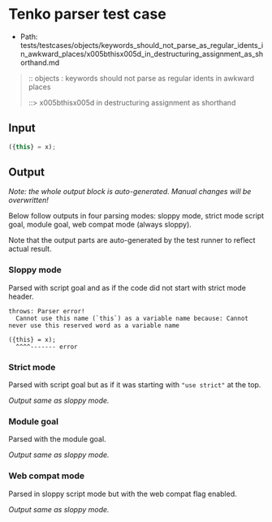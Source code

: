 # Tenko parser test case

- Path: tests/testcases/objects/keywords_should_not_parse_as_regular_idents_in_awkward_places/x005bthisx005d_in_destructuring_assignment_as_shorthand.md

> :: objects : keywords should not parse as regular idents in awkward places
>
> ::> x005bthisx005d in destructuring assignment as shorthand

## Input

`````js
({this} = x);
`````

## Output

_Note: the whole output block is auto-generated. Manual changes will be overwritten!_

Below follow outputs in four parsing modes: sloppy mode, strict mode script goal, module goal, web compat mode (always sloppy).

Note that the output parts are auto-generated by the test runner to reflect actual result.

### Sloppy mode

Parsed with script goal and as if the code did not start with strict mode header.

`````
throws: Parser error!
  Cannot use this name (`this`) as a variable name because: Cannot never use this reserved word as a variable name

({this} = x);
  ^^^^------- error
`````

### Strict mode

Parsed with script goal but as if it was starting with `"use strict"` at the top.

_Output same as sloppy mode._

### Module goal

Parsed with the module goal.

_Output same as sloppy mode._

### Web compat mode

Parsed in sloppy script mode but with the web compat flag enabled.

_Output same as sloppy mode._
